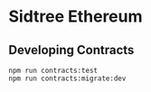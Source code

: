 # Sidtree Ethereum


## Developing Contracts

```
npm run contracts:test
npm run contracts:migrate:dev
```